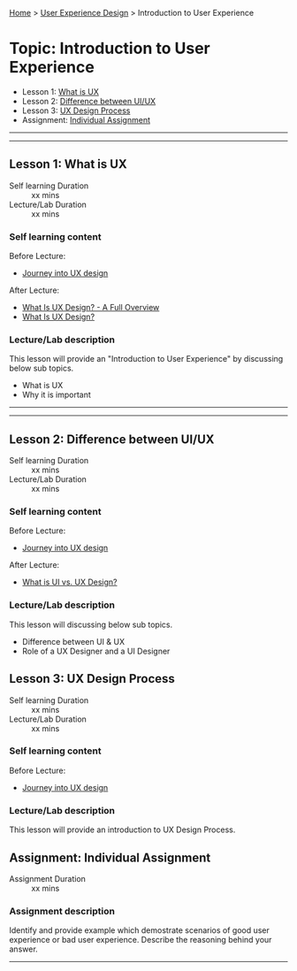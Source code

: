 [Home](../index.md) > [User Experience Design](./user-experience-design-module.md) > Introduction to User Experience

# Topic: Introduction to User Experience

* Lesson 1: [What is UX](#lesson-2)
* Lesson 2: [Difference between UI/UX](#lesson-2)
* Lesson 3: [UX Design Process](#lesson-3)
* Assignment: [Individual Assignment](#assignment)

---
---

## Lesson 1: What is UX

<dl>
<dt>Self learning Duration</dt>
<dd>xx mins</dd>
<dt>Lecture/Lab Duration</dt>
<dd>xx mins</dd>
</dl>

### Self learning content

Before Lecture:

* [Journey into UX design](https://www.youtube.com/watch?v=oDqmp6WQgMg)

After Lecture:

* [What Is UX Design? - A Full Overview](https://youtu.be/SRec90j6lTY)
* [What Is UX Design?](https://youtu.be/v6n1i0qojws)

### Lecture/Lab description

This lesson will provide an "Introduction to User Experience" by discussing below sub topics.
- What is UX
- Why it is important

---
---

## Lesson 2: Difference between UI/UX

<dl>
<dt>Self learning Duration</dt>
<dd>xx mins</dd>
<dt>Lecture/Lab Duration</dt>
<dd>xx mins</dd>
</dl>

### Self learning content

Before Lecture:

* [Journey into UX design](https://www.youtube.com/watch?v=oDqmp6WQgMg)

After Lecture:

* [What is UI vs. UX Design?](https://youtu.be/TgqeRTwZvIo)

### Lecture/Lab description

This lesson will discussing below sub topics.
- Difference between UI & UX
- Role of a UX Designer and a UI Designer

## Lesson 3: UX Design Process

<dl>
<dt>Self learning Duration</dt>
<dd>xx mins</dd>
<dt>Lecture/Lab Duration</dt>
<dd>xx mins</dd>
</dl>

### Self learning content

Before Lecture:

* [Journey into UX design](https://www.youtube.com/watch?v=oDqmp6WQgMg)


### Lecture/Lab description

This lesson will provide an introduction to UX Design Process. 

## Assignment: Individual Assignment

<dl>
<dt>Assignment Duration</dt>
<dd>xx mins</dd>
</dl>

### Assignment description

Identify and provide example which demostrate scenarios of good user experience or bad user experience.
Describe the reasoning behind your answer.

---
